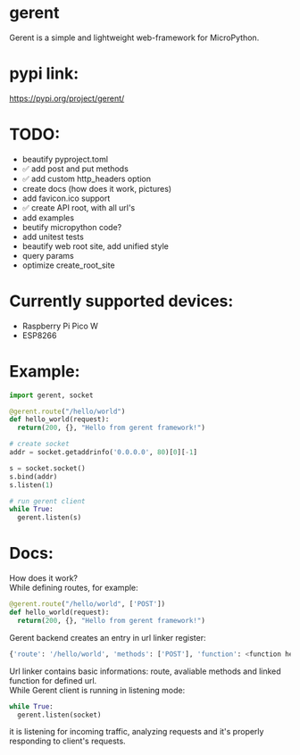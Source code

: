 # gerent
Gerent is a simple and lightweight web-framework for MicroPython.  

# pypi link:
https://pypi.org/project/gerent/

# TODO:
- beautify pyproject.toml  
- ✅ add post and put methods  
- ✅ add custom http_headers option  
- create docs (how does it work, pictures)  
- add favicon.ico support  
- ✅ create API root, with all url's  
- add examples  
- beutify micropython code?  
- add unitest tests  
- beautify web root site, add unified style  
- query params  
- optimize create_root_site  


# Currently supported devices:  
- Raspberry Pi Pico W  
- ESP8266  

# Example:
```python
import gerent, socket

@gerent.route("/hello/world")
def hello_world(request):
  return(200, {}, "Hello from gerent framework!")

# create socket
addr = socket.getaddrinfo('0.0.0.0', 80)[0][-1]

s = socket.socket()
s.bind(addr)
s.listen(1)

# run gerent client
while True:
  gerent.listen(s)
```
# Docs:
How does it work?  
While defining routes, for example:  
```python
@gerent.route("/hello/world", ['POST'])
def hello_world(request):
  return(200, {}, "Hello from gerent framework!")
```
Gerent backend creates an entry in url linker register:  
```python
{'route': '/hello/world', 'methods': ['POST'], 'function': <function hello_world at 0x2000c1c0>}
```
Url linker contains basic informations: route, avaliable methods and linked function for defined url.  
While Gerent client is running in listening mode:  
```python
while True:
  gerent.listen(socket)
```
it is listening for incoming traffic, analyzing requests and it's properly responding to client's requests.  
